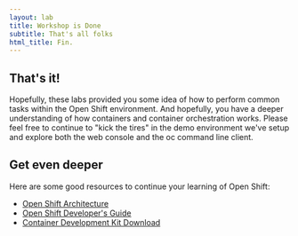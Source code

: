 ```yaml
---
layout: lab
title: Workshop is Done
subtitle: That's all folks
html_title: Fin.
---
```


## That's it!
Hopefully, these labs provided you some idea of how to perform common tasks within the Open Shift environment.  And hopefully, you have a deeper understanding of how containers and container orchestration works.  Please feel free to continue to "kick the tires" in the demo environment we've setup and explore both the web console and the oc command line client.

## Get even deeper
Here are some good resources to continue your learning of Open Shift:

- [Open Shift Architecture][1] 
- [Open Shift Developer's Guide][2]
- [Container Development Kit Download][3]

[1]: https://docs.openshift.com/enterprise/3.1/architecture/core_concepts/
[2]: https://docs.openshift.com/enterprise/3.1/dev_guide/
[3]: http://developers.redhat.com/products/cdk/download/